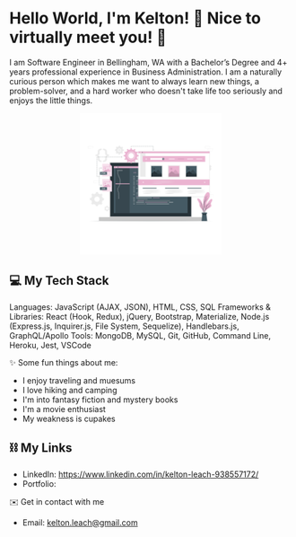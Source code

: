 <!-- <p align="center">
<img 
     src='' 
     alt='cute computer icon'
     width='100%'
     style='margin: 0 auto'
/>
</p> -->

# Hello World, I'm Kelton! 👋 Nice to virtually meet you! 🙂

I am Software Engineer in Bellingham, WA with a Bachelor’s Degree and 4+ years professional experience in Business Administration. I am a naturally curious person which makes me want to always learn new things, a problem-solver, and a hard worker who doesn't take life too seriously and enjoys the little things.

<p align="center">
<img 
     src='./Static website-cuate.png' 
     alt='cute computer icon'
     width='50%'
     style='margin: 0 auto'
/>
</p>

## 💻 My Tech Stack<br>

Languages: JavaScript (AJAX, JSON), HTML, CSS, SQL
Frameworks & Libraries: React (Hook, Redux), jQuery, Bootstrap, Materialize,  Node.js  (Express.js, Inquirer.js, File System, Sequelize), Handlebars.js, GraphQL/Apollo
Tools:  MongoDB, MySQL, Git, GitHub, Command Line, Heroku, Jest, VSCode 

✨ Some fun things about me:
* I enjoy traveling and muesums
* I love hiking and camping
* I'm into fantasy fiction and mystery books
* I'm a movie enthusiast
* My weakness is cupakes


## ⛓ My Links
* LinkedIn: https://www.linkedin.com/in/kelton-leach-938557172/
* Portfolio: 

✉️ Get in contact with me 
* Email: kelton.leach@gmail.com